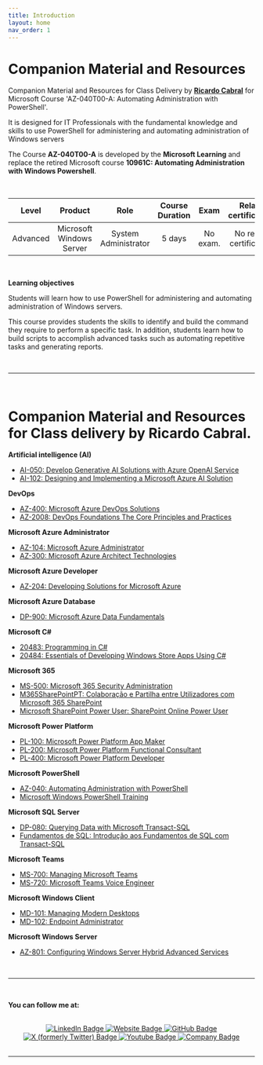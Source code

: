 ```yaml
---
title: Introduction
layout: home
nav_order: 1
---
```


# Companion Material and Resources

Companion Material and Resources for Class Delivery by [**Ricardo Cabral**](https://www.rramoscabral.com) for Microsoft Course 'AZ-040T00-A: Automating Administration with PowerShell'.

It is designed for IT Professionals  with the fundamental knowledge and skills to use PowerShell for administering and automating administration of Windows servers

The Course **AZ-040T00-A** is developed by the **Microsoft Learning** and replace the retired Microsoft course **10961C: Automating Administration with Windows Powershell**.

<br/>


|  Level        | Product                   | Role                  | Course Duration  |  Exam     | Related certifications | 
| :---:         | :---:                     | :---:                 | :---:            | :---:     |  :---: |
|  Advanced     | Microsoft Windows Server  | System Administrator  | 5 days           | No exam.  |  No related certifications |



<br/>

<!-- Learning objectives -->
**Learning objectives**

Students will learn how to use PowerShell for administering and automating administration of Windows servers. 

This course provides students the skills to identify and build the command they require to perform a specific task. In addition, students learn how to build scripts to accomplish advanced tasks such as automating repetitive tasks and generating reports. 

<br/>

---

<br/>

<a id="othergeneraltraining" />

# Companion Material and Resources for Class delivery by Ricardo Cabral.

**Artificial intelligence (AI)**
- [AI-050: Develop Generative AI Solutions with Azure OpenAI Service](https://ai-050.rramoscabral.com/)
- [AI-102: Designing and Implementing a Microsoft Azure AI Solution](https://ai102.rramoscabral.com/)


**DevOps**
- [AZ-400: Microsoft Azure DevOps Solutions](https://az-400.rramoscabral.com/)
- [AZ-2008: DevOps Foundations The Core Principles and Practices](https://az-2008.rramoscabral.com/)


**Microsoft Azure Administrator**
- [AZ-104: Microsoft Azure Administrator](https://az-2008.rramoscabral.com/)
- [AZ-300: Microsoft Azure Architect Technologies](http://AZ-300.rramoscabral.com/)


**Microsoft Azure Developer**
- [AZ-204: Developing Solutions for Microsoft Azure](https://az-204.rramoscabral.com/)


**Microsoft Azure Database**
- [DP-900: Microsoft Azure Data Fundamentals](https://dp-900.rramoscabral.com)


**Microsoft C#**
- [20483: Programming in C#](https://github.com/rramoscabral/20483---Training---Programming-in-C-Sharp)
- [20484: Essentials of Developing Windows Store Apps Using C#](https://github.com/rramoscabral/20484---Training---Essentials-of-Developing-Windows-Store-Apps-Using-C-Sharp)


**Microsoft 365**
- [MS-500: Microsoft 365 Security Administration](https://github.com/rramoscabral/MS-500---Training---Microsoft-365-Security-Administration)
- [M365SharePointPT: Colaboração e Partilha entre Utilizadores com Microsoft 365 SharePoint](https://m365sharepointpt.rramoscabral.com/)
- [Microsoft SharePoint Power User: SharePoint Online Power User](http://msspopoweruser.rramoscabral.com/)


**Microsoft Power Platform**
- [PL-100: Microsoft Power Platform App Maker](https://pl-100.rramoscabral.com)
- [PL-200: Microsoft Power Platform Functional Consultant](https://pl-200.rramoscabral.com)
- [PL-400: Microsoft Power Platform Developer](https://pl-400.rramoscabral.com)


**Microsoft PowerShell**
- [AZ-040: Automating Administration with PowerShell](https://az040.rramoscabral.com/)
- [Microsoft Windows PowerShell Training](https://github.com/rramoscabral/MSPowerShell---Training---Microsoft-Windows-PowerShell)


**Microsoft SQL Server**
- [DP-080: Querying Data with Microsoft Transact-SQL](https://dp-080.rramoscabral.com/)
- [Fundamentos de SQL: Introdução aos Fundamentos de SQL com Transact-SQL](https://rramoscabral.github.io/Fundamentos-de-SQL/)


**Microsoft Teams**
- [MS-700: Managing Microsoft Teams](https://ms-700.rramoscabral.com/)
- [MS-720: Microsoft Teams Voice Engineer](https://ms-720.rramoscabral.com/)


**Microsoft Windows Client**
- [MD-101: Managing Modern Desktops](https://md-101.rramoscabral.com/)
- [MD-102: Endpoint Administrator](https://md-102.rramoscabral.com/)


**Microsoft Windows Server**
- [AZ-801: Configuring Windows Server Hybrid Advanced Services](https://az801.rramoscabral.com)


<br/>

---

<!-- followme -->

<a id="followme" />

<br/>

**You can follow me at:**

<br/>
<div id="badges" align="center">
  <a href="https://www.linkedin.com/in/rrcabral">
    <img src="https://img.shields.io/badge/LinkedIn-blue?style=for-the-badge&logo=linkedin&logoColor=white" alt="LinkedIn Badge"/>
  </a>
   <a href="https://www.rramoscabral.com">
    <img src="https://img.shields.io/badge/Website-blue?style=for-the-badge&logo=website&logoColor=white" alt="Website Badge"/>
  </a>
  <a href="https://github.com/rramoscabral/">
    <img src="https://img.shields.io/badge/GitHub-blue?style=for-the-badge&logo=github&logoColor=white" alt="GitHub Badge"/>
  </a>
  <a href="https://twitter.com/rramoscabral">
    <img src="https://img.shields.io/badge/Twitter-blue?style=for-the-badge&logo=x&logoColor=white" alt="X (formerly Twitter) Badge"/>
  </a>
  <a href="https://www.youtube.com/channel/UCKClueNUPLPluB6WIY3Joug">
    <img src="https://img.shields.io/badge/Youtube-blue?style=for-the-badge&logo=youtube&logoColor=white" alt="Youtube Badge"/>
  </a>
  <a href="https://www.nworkit.pt">
    <img src="https://img.shields.io/badge/Company-blue?style=for-the-badge&logo=website&logoColor=white" alt="Company Badge"/>
  </a>
</div>

<br/>

---

<br/>
